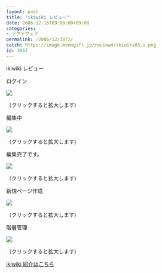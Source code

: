 ```yaml
---
layout: post
title: "ikiwiki レビュー"
date: 2006-12-16T09:00:00+09:00
categories:
- ソフトウェア
permalink: /2006/12/3072/
catch: https://image.moongift.jp/review4/ikiwiki03.s.png
id: 3057
---
```

ikiwiki レビュー  
<!--more-->

ログイン

  

[![](https://image.moongift.jp/review4/ikiwiki01.s.png)](https://image.moongift.jp/review4/ikiwiki01.png)  
  
（クリックすると拡大します)

  

編集中

  

[![](https://image.moongift.jp/review4/ikiwiki02.s.png)](https://image.moongift.jp/review4/ikiwiki02.png)  
  
（クリックすると拡大します)

  

編集完了です。

  

[![](https://image.moongift.jp/review4/ikiwiki03.s.png)](https://image.moongift.jp/review4/ikiwiki03.png)  
  
（クリックすると拡大します)

  

新規ページ作成

  

[![](https://image.moongift.jp/review4/ikiwiki04.s.png)](https://image.moongift.jp/review4/ikiwiki04.png)  
  
（クリックすると拡大します)

  

階層管理

  

[![](https://image.moongift.jp/review4/ikiwiki05.s.png)](https://image.moongift.jp/review4/ikiwiki05.png)  
  
（クリックすると拡大します)

  

[ikiwiki 紹介はこちら](http://oss.moongift.jp/intro/i-3070.html)

